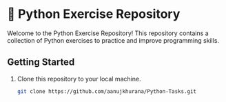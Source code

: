 #  🐍 Python Exercise Repository

Welcome to the Python Exercise Repository! This repository contains a collection of Python exercises to practice and improve programming skills.

## Getting Started

1. Clone this repository to your local machine.
   ```bash
   git clone https://github.com/aanujkhurana/Python-Tasks.git
